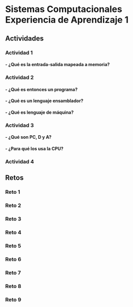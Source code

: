# Sistemas Computacionales Experiencia de Aprendizaje 1  
  
## Actividades  
  
### Actividad 1  
#### - ¿Qué es la entrada-salida mapeada a memoria?  
 
### Actividad 2  
#### - ¿Qué es entonces un programa?  
  
#### - ¿Qué es un lenguaje ensamblador?  

#### - ¿Qué es lenguaje de máquina?  
 

### Actividad 3  
#### - ¿Qué son PC, D y A?  
 
#### - ¿Para qué los usa la CPU?  
 
  
### Actividad 4  
  
  
## Retos  
  
### Reto 1  
  
  
### Reto 2  
  

### Reto 3  
  

### Reto 4  
  

### Reto 5

  
### Reto 6  

  
### Reto 7  
  

### Reto 8  
  

### Reto 9  
  